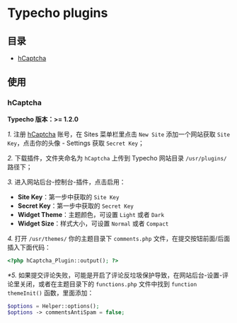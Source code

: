 # Typecho plugins

## 目录

* [hCaptcha](#hcaptcha)

## 使用

### hCaptcha

**Typecho 版本：>= 1.2.0**

_1._ 注册 [hCaptcha](https://www.hcaptcha.com/signup-interstitial) 账号，在 Sites 菜单栏里点击 `New Site` 添加一个网站获取 `Site Key`，点击你的头像 - Settings 获取 `Secret Key`；
  
_2._ 下载插件，文件夹命名为 `hCaptcha` 上传到 Typecho 网站目录 `/usr/plugins/` 路径下；

_3._ 进入网站后台-控制台-插件，点击启用：

- **Site Key**：第一步中获取的 `Site Key`
- **Secret Key**：第一步中获取的 `Secret Key`
- **Widget Theme**：主题颜色，可设置 `Light` 或者 `Dark`
- **Widget Size**：样式大小，可设置 `Normal` 或者 `Compact`

_4._ 打开 `/usr/themes/` 你的主题目录下 `comments.php` 文件，在提交按钮前面/后面插入下面代码：
```php
<?php hCaptcha_Plugin::output(); ?>
```

_*5._ 如果提交评论失败，可能是开启了评论反垃圾保护导致，在网站后台-设置-评论里关闭，或者在主题目录下的 `functions.php` 文件中找到 `function themeInit()` 函数，里面添加：
```php
$options = Helper::options();
$options -> commentsAntiSpam = false;
```
